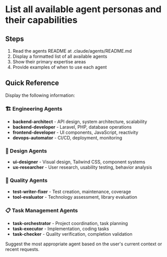 # List all available agent personas and their capabilities

## Steps

1. Read the agents README at .claude/agents/README.md
2. Display a formatted list of all available agents
3. Show their primary expertise areas
4. Provide examples of when to use each agent

## Quick Reference

Display the following information:

### 🏗️ Engineering Agents
- **backend-architect** - API design, system architecture, scalability
- **backend-developer** - Laravel, PHP, database operations
- **frontend-developer** - UI components, JavaScript, reactivity
- **devops-automator** - CI/CD, deployment, monitoring

### 🎨 Design Agents  
- **ui-designer** - Visual design, Tailwind CSS, component systems
- **ux-researcher** - User research, usability testing, behavior analysis

### 🧪 Quality Agents
- **test-writer-fixer** - Test creation, maintenance, coverage
- **tool-evaluator** - Technology assessment, library evaluation

### 📋 Task Management Agents
- **task-orchestrator** - Project coordination, task planning
- **task-executor** - Implementation, coding tasks
- **task-checker** - Quality verification, completion validation

Suggest the most appropriate agent based on the user's current context or recent requests.